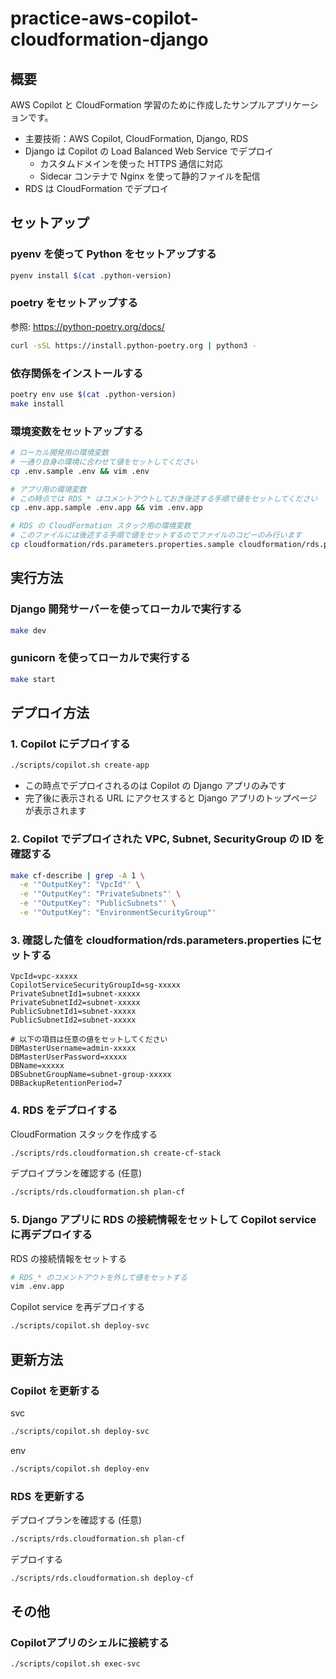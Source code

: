 # practice-aws-copilot-cloudformation-django

## 概要

AWS Copilot と CloudFormation 学習のために作成したサンプルアプリケーションです。
- 主要技術：AWS Copilot, CloudFormation, Django, RDS
- Django は Copilot の Load Balanced Web Service でデプロイ
  - カスタムドメインを使った HTTPS 通信に対応
  - Sidecar コンテナで Nginx を使って静的ファイルを配信
- RDS は CloudFormation でデプロイ

## セットアップ

### pyenv を使って Python をセットアップする

```bash
pyenv install $(cat .python-version)
```

### poetry をセットアップする
参照: https://python-poetry.org/docs/

```bash
curl -sSL https://install.python-poetry.org | python3 -
```

### 依存関係をインストールする

```bash
poetry env use $(cat .python-version)
make install
```

### 環境変数をセットアップする

```bash
# ローカル開発用の環境変数
# 一通り自身の環境に合わせて値をセットしてください
cp .env.sample .env && vim .env

# アプリ用の環境変数
# この時点では RDS_* はコメントアウトしておき後述する手順で値をセットしてください
cp .env.app.sample .env.app && vim .env.app

# RDS の CloudFormation スタック用の環境変数
# このファイルには後述する手順で値をセットするのでファイルのコピーのみ行います
cp cloudformation/rds.parameters.properties.sample cloudformation/rds.parameters.properties
```

## 実行方法

### Django 開発サーバーを使ってローカルで実行する

```bash
make dev
```

### gunicorn を使ってローカルで実行する

```bash
make start
```

## デプロイ方法

### 1. Copilot にデプロイする

```bash
./scripts/copilot.sh create-app
```

- この時点でデプロイされるのは Copilot の Django アプリのみです
- 完了後に表示される URL にアクセスすると Django アプリのトップページが表示されます

### 2. Copilot でデプロイされた VPC, Subnet, SecurityGroup の ID を確認する

```bash
make cf-describe | grep -A 1 \
  -e '"OutputKey": "VpcId"' \
  -e '"OutputKey": "PrivateSubnets"' \
  -e '"OutputKey": "PublicSubnets"' \
  -e '"OutputKey": "EnvironmentSecurityGroup"' 
```

### 3. 確認した値を cloudformation/rds.parameters.properties にセットする

```properties
VpcId=vpc-xxxxx
CopilotServiceSecurityGroupId=sg-xxxxx
PrivateSubnetId1=subnet-xxxxx
PrivateSubnetId2=subnet-xxxxx
PublicSubnetId1=subnet-xxxxx
PublicSubnetId2=subnet-xxxxx

# 以下の項目は任意の値をセットしてください
DBMasterUsername=admin-xxxxx
DBMasterUserPassword=xxxxx
DBName=xxxxx
DBSubnetGroupName=subnet-group-xxxxx
DBBackupRetentionPeriod=7
```

### 4. RDS をデプロイする

CloudFormation スタックを作成する
```bash
./scripts/rds.cloudformation.sh create-cf-stack
```

デプロイプランを確認する (任意)
```bash
./scripts/rds.cloudformation.sh plan-cf
```

### 5. Django アプリに RDS の接続情報をセットして Copilot service に再デプロイする

RDS の接続情報をセットする
```bash
# RDS_* のコメントアウトを外して値をセットする
vim .env.app
```

Copilot service を再デプロイする
```bash
./scripts/copilot.sh deploy-svc
```





## 更新方法

### Copilot を更新する

svc

```bash
./scripts/copilot.sh deploy-svc
```

env

```bash
./scripts/copilot.sh deploy-env
```

### RDS を更新する

デプロイプランを確認する (任意)
```bash
./scripts/rds.cloudformation.sh plan-cf
```

デプロイする
```bash
./scripts/rds.cloudformation.sh deploy-cf
```

## その他

### Copilotアプリのシェルに接続する

```bash
./scripts/copilot.sh exec-svc
```
